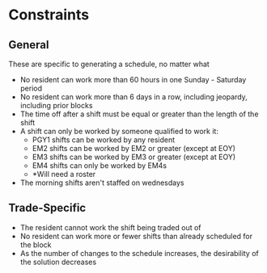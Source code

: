# Constraints
## General
These are specific to generating a schedule, no matter what
- No resident can work more than 60 hours in one Sunday - Saturday period
- No resident can work more than 6 days in a row, including jeopardy, including prior blocks
- The time off after a shift must be equal or greater than the length of the shift
- A shift can only be worked by someone qualified to work it:
    - PGY1 shifts can be worked by any resident
    - EM2 shifts can be worked by EM2 or greater (except at EOY)
    - EM3 shifts can be worked by EM3 or greater (except at EOY)
    - EM4 shifts can only be worked by EM4s
    - *Will need a roster
- The morning shifts aren't staffed on wednesdays

## Trade-Specific
- The resident cannot work the shift being traded out of 
- No resident can work more or fewer shifts than already scheduled for the block
- As the number of changes to the schedule increases, the desirability of the solution decreases